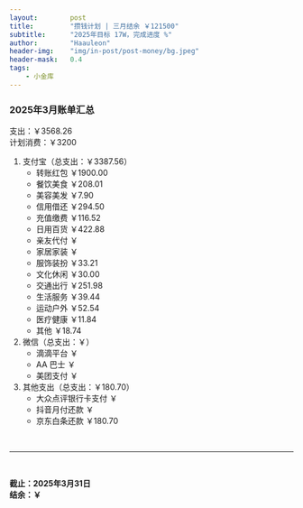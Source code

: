 ```yaml
---
layout:        post
title:         "攒钱计划 | 三月结余 ￥121500"
subtitle:      "2025年目标 17W，完成进度 %"
author:        "Haauleon"
header-img:    "img/in-post/post-money/bg.jpeg"
header-mask:   0.4
tags:
    - 小金库
---
```


### 2025年3月账单汇总             
支出：￥3568.26         
计划消费：￥3200        

1. 支付宝（总支出：￥3387.56）   
    - 转账红包 ￥1900.00      
    - 餐饮美食 ￥208.01    
    - 美容美发 ￥7.90     
    - 信用借还 ￥294.50    
    - 充值缴费 ￥116.52     
    - 日用百货 ￥422.88      
    - 亲友代付 ￥     
    - 家居家装 ￥    
    - 服饰装扮 ￥33.21    
    - 文化休闲 ￥30.00    
    - 交通出行 ￥251.98     
    - 生活服务 ￥39.44     
    - 运动户外 ￥52.54     
    - 医疗健康 ￥11.84    
    - 其他 ￥18.74    
2. 微信（总支出：￥）      
    - 滴滴平台 ￥   
    - AA 巴士 ￥    
    - 美团支付 ￥       
3. 其他支出（总支出：￥180.70）     
    - 大众点评银行卡支付 ￥    
    - 抖音月付还款 ￥    
    - 京东白条还款 ￥180.70   

<br>

---

<br>

**截止：2025年3月31日**      
**结余：￥**        


